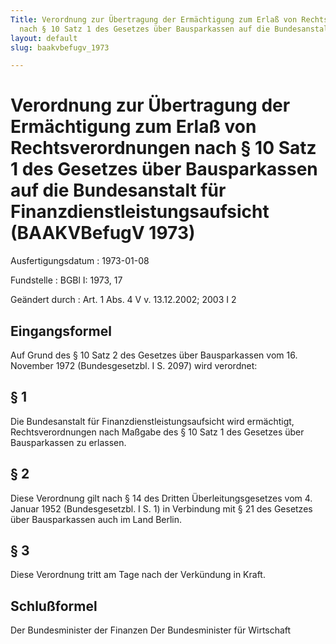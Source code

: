 ```yaml
---
Title: Verordnung zur Übertragung der Ermächtigung zum Erlaß von Rechtsverordnungen
  nach § 10 Satz 1 des Gesetzes über Bausparkassen auf die Bundesanstalt für Finanzdienstleistungsaufsicht
layout: default
slug: baakvbefugv_1973

---
```


# Verordnung zur Übertragung der Ermächtigung zum Erlaß von Rechtsverordnungen nach § 10 Satz 1 des Gesetzes über Bausparkassen auf die Bundesanstalt für Finanzdienstleistungsaufsicht (BAAKVBefugV 1973)

Ausfertigungsdatum
:   1973-01-08

Fundstelle
:   BGBl I: 1973, 17

Geändert durch
:   Art. 1 Abs. 4 V v. 13.12.2002; 2003 I 2


## Eingangsformel

Auf Grund des § 10 Satz 2 des Gesetzes über Bausparkassen vom 16.
November 1972 (Bundesgesetzbl. I S. 2097) wird verordnet:


## § 1

Die Bundesanstalt für Finanzdienstleistungsaufsicht wird ermächtigt,
Rechtsverordnungen nach Maßgabe des § 10 Satz 1 des Gesetzes über
Bausparkassen zu erlassen.


## § 2

Diese Verordnung gilt nach § 14 des Dritten Überleitungsgesetzes vom
4\. Januar 1952 (Bundesgesetzbl. I S. 1) in Verbindung mit § 21 des
Gesetzes über Bausparkassen auch im Land Berlin.


## § 3

Diese Verordnung tritt am Tage nach der Verkündung in Kraft.


## Schlußformel

Der Bundesminister der Finanzen
Der Bundesminister für Wirtschaft

